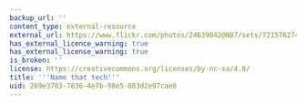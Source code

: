 ```yaml
---
backup_url: ''
content_type: external-resource
external_url: https://www.flickr.com/photos/24639042@N07/sets/72157627403114034/with/6029486671/
has_external_licence_warning: true
has_external_license_warning: true
is_broken: ''
license: https://creativecommons.org/licenses/by-nc-sa/4.0/
title: '''Name that tech'''
uid: 269e3783-7836-4e7b-98e5-883d2e97cae0
---
```

